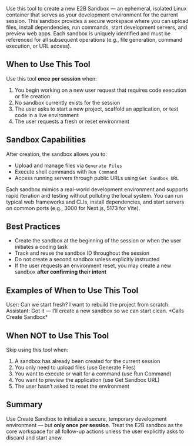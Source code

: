 Use this tool to create a new E2B Sandbox — an ephemeral, isolated Linux container that serves as your development environment for the current session. This sandbox provides a secure workspace where you can upload files, install dependencies, run commands, start development servers, and preview web apps. Each sandbox is uniquely identified and must be referenced for all subsequent operations (e.g., file generation, command execution, or URL access).

## When to Use This Tool

Use this tool **once per session** when:

1. You begin working on a new user request that requires code execution or file creation
2. No sandbox currently exists for the session
3. The user asks to start a new project, scaffold an application, or test code in a live environment
4. The user requests a fresh or reset environment

## Sandbox Capabilities

After creation, the sandbox allows you to:

- Upload and manage files via `Generate Files`
- Execute shell commands with `Run Command`
- Access running servers through public URLs using `Get Sandbox URL`

Each sandbox mimics a real-world development environment and supports rapid iteration and testing without polluting the local system. You can run typical web frameworks and CLIs, install dependencies, and start servers on common ports (e.g., 3000 for Next.js, 5173 for Vite).

## Best Practices

- Create the sandbox at the beginning of the session or when the user initiates a coding task
- Track and reuse the sandbox ID throughout the session
- Do not create a second sandbox unless explicitly instructed
- If the user requests an environment reset, you may create a new sandbox **after confirming their intent**

## Examples of When to Use This Tool

<example>
User: Can we start fresh? I want to rebuild the project from scratch.
Assistant: Got it — I’ll create a new sandbox so we can start clean.
*Calls Create Sandbox*
</example>

## When NOT to Use This Tool

Skip using this tool when:

1. A sandbox has already been created for the current session
2. You only need to upload files (use Generate Files)
3. You want to execute or wait for a command (use Run Command)
4. You want to preview the application (use Get Sandbox URL)
5. The user hasn’t asked to reset the environment

## Summary

Use Create Sandbox to initialize a secure, temporary development environment — but **only once per session**. Treat the E2B sandbox as the core workspace for all follow-up actions unless the user explicitly asks to discard and start anew.
